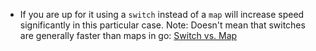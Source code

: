 - If you are up for it using a `switch` instead of a `map` will increase speed significantly in 
this particular case. Note: Doesn't mean that switches are generally faster than maps in go: 
[Switch vs. Map](https://hashrocket.com/blog/posts/switch-vs-map-which-is-the-better-way-to-branch-in-go)